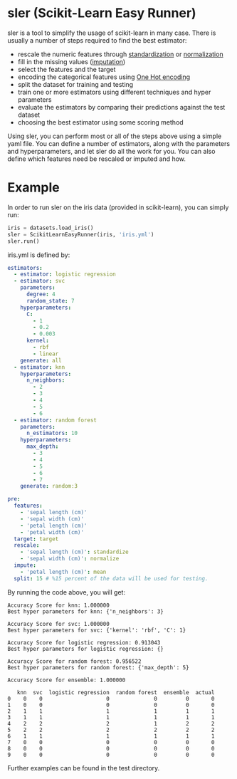 # sler (Scikit-Learn Easy Runner)

sler is a tool to simplify the usage of scikit-learn in many case.
There is usually a number of steps required to find the best estimator:
- rescale the numeric features through [standardization](http://scikit-learn.org/stable/modules/generated/sklearn.preprocessing.StandardScaler.html) or [normalization](http://scikit-learn.org/stable/modules/generated/sklearn.preprocessing.MinMaxScaler.html)
- fill in the missing values ([imputation](https://en.wikipedia.org/wiki/Imputation_(statistics)))
- select the features and the target
- encoding the categorical features using [One Hot encoding](https://en.wikipedia.org/wiki/One-hot)
- split the dataset for training and testing
- train one or more estimators using different techniques and hyper parameters
- evaluate the estimators by comparing their predictions against the test dataset
- choosing the best estimator using some scoring method

Using sler, you can perform most or all of the steps above using a simple yaml file. You can define a number of estimators, along with the parameters and hyperparameters, and let sler do all the work for you.
You can also define which features need be rescaled or imputed and how.

# Example 
In order to run sler on the iris data (provided in scikit-learn), you can simply run:
```python
iris = datasets.load_iris()
sler = ScikitLearnEasyRunner(iris, 'iris.yml')
sler.run()
```

iris.yml is defined by:
```yaml
estimators:
  - estimator: logistic regression
  - estimator: svc
    parameters:
      degree: 4
      random_state: 7
    hyperparameters:
      C:
        - 1
        - 0.2
        - 0.003
      kernel:
        - rbf
        - linear
    generate: all
  - estimator: knn
    hyperparameters:
      n_neighbors:
        - 2
        - 3
        - 4
        - 5
        - 6
  - estimator: random forest
    parameters:
      n_estimators: 10
    hyperparameters:
      max_depth:
        - 3
        - 4
        - 5
        - 6
        - 7
    generate: random:3

pre:
  features:
    - 'sepal length (cm)'
    - 'sepal width (cm)'
    - 'petal length (cm)'
    - 'petal width (cm)'
  target: target
  rescale:
    - 'sepal length (cm)': standardize
    - 'sepal width (cm)': normalize
  impute:
    - 'petal length (cm)': mean
  split: 15 # %15 percent of the data will be used for testing.
```

By running the code above, you will get:

```
Accuracy Score for knn: 1.000000
Best hyper parameters for knn: {'n_neighbors': 3}

Accuracy Score for svc: 1.000000
Best hyper parameters for svc: {'kernel': 'rbf', 'C': 1}

Accuracy Score for logistic regression: 0.913043
Best hyper parameters for logistic regression: {}

Accuracy Score for random forest: 0.956522
Best hyper parameters for random forest: {'max_depth': 5}

Accuracy Score for ensemble: 1.000000

   knn  svc  logistic regression  random forest  ensemble  actual
0    0    0                    0              0         0       0
1    0    0                    0              0         0       0
2    1    1                    1              1         1       1
3    1    1                    1              1         1       1
4    2    2                    2              1         2       2
5    2    2                    2              2         2       2
6    1    1                    1              1         1       1
7    0    0                    0              0         0       0
8    0    0                    0              0         0       0
9    0    0                    0              0         0       0
```

Further examples can be found in the test directory.